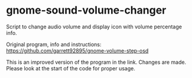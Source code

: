 # gnome-sound-volume-changer
Script to change audio volume and display icon with volume percentage info.

Original program, info and instructions:
https://github.com/garrett92895/gnome-volume-step-osd

This is an improved version of the program in the link. Changes are made. Please look at the start of the code for proper usage.
